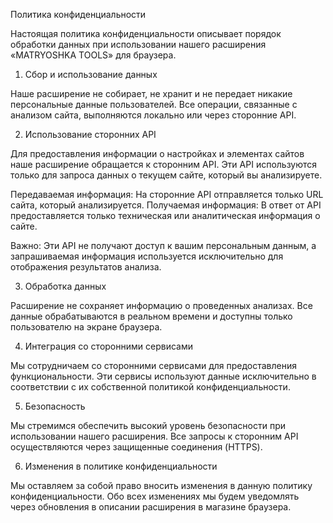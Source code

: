 Политика конфиденциальности

Настоящая политика конфиденциальности описывает порядок обработки данных при использовании нашего расширения «MATRYOSHKA TOOLS» для браузера.

1. Сбор и использование данных

Наше расширение не собирает, не хранит и не передает никакие персональные данные пользователей. Все операции, связанные с анализом сайта, выполняются локально или через сторонние API.

2. Использование сторонних API

Для предоставления информации о настройках и элементах сайтов наше расширение обращается к сторонним API. Эти API используются только для запроса данных о текущем сайте, который вы анализируете.

Передаваемая информация: На сторонние API отправляется только URL сайта, который анализируется.
Получаемая информация: В ответ от API предоставляется только техническая или аналитическая информация о сайте.

Важно: Эти API не получают доступ к вашим персональным данным, а запрашиваемая информация используется исключительно для отображения результатов анализа.

3. Обработка данных

Расширение не сохраняет информацию о проведенных анализах. Все данные обрабатываются в реальном времени и доступны только пользователю на экране браузера.

4. Интеграция со сторонними сервисами

Мы сотрудничаем со сторонними сервисами для предоставления функциональности. Эти сервисы используют данные исключительно в соответствии с их собственной политикой конфиденциальности.

5. Безопасность

Мы стремимся обеспечить высокий уровень безопасности при использовании нашего расширения. Все запросы к сторонним API осуществляются через защищенные соединения (HTTPS).

6. Изменения в политике конфиденциальности

Мы оставляем за собой право вносить изменения в данную политику конфиденциальности. Обо всех изменениях мы будем уведомлять через обновления в описании расширения в магазине браузера.